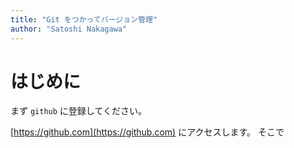 ```yaml
---
title: "Git をつかってバージョン管理"
author: "Satoshi Nakagawa"
---
```


# はじめに

まず `github` に登録してください。

[https://github.com](https://github.com) にアクセスします。
そこで
